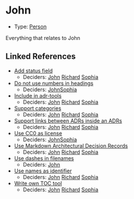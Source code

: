 # John

* Type: [Person](person.md)

Everything that relates to John


## Linked References

* [Add status field](0008-add-status-field.md)
  * Deciders: [John](john.md) [Richard](richard.md) [Sophia](sophia.md)
* [Do not use numbers in headings](0002-do-not-use-numbers-in-headings.md)
  * Deciders: [John](john.md)[Sophia](sophia.md)
* [Include in adr-tools](0003-include-in-adr-tools.md)
  * Deciders: [John](john.md) [Richard](richard.md) [Sophia](sophia.md)
* [Support categories](0010-support-categories.md)
  * Deciders: [John](john.md) [Richard](richard.md) [Sophia](sophia.md)
* [Support links between ADRs inside an ADRs](0009-support-links-between-adrs-inside-an-adrs.md)
  * Deciders: [John](john.md) [Richard](richard.md) [Sophia](sophia.md)
* [Use CC0 as license](0001-use-CC0-as-license.md)
  * Deciders: [John](john.md)[Sophia](sophia.md)
* [Use Markdown Architectural Decision Records](0000-use-markdown-architectural-decision-records.md)
  * Deciders: [John](john.md) [Richard](richard.md) [Sophia](sophia.md)
* [Use dashes in filenames](0005-use-dashes-in-filenames.md)
  * Deciders: [John](john.md)
* [Use names as identifier](0006-use-names-as-identifier.md)
  * Deciders: [John](john.md) [Richard](richard.md) [Sophia](sophia.md)
* [Write own TOC tool](0004-write-own-toc-tool.md)
  * Deciders: [John](john.md) [Richard](richard.md) [Sophia](sophia.md)
